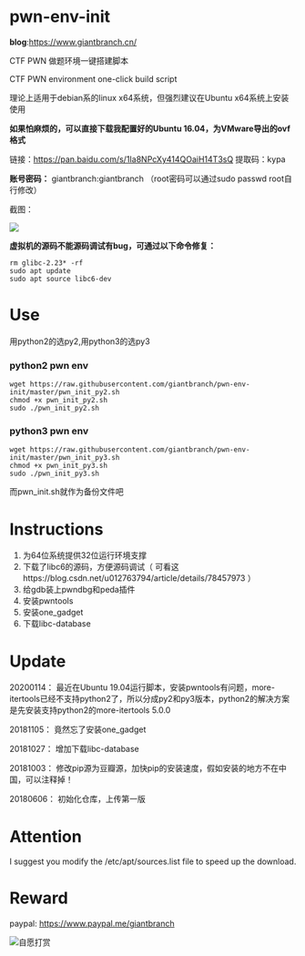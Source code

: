 # pwn-env-init

**blog**:https://www.giantbranch.cn/

CTF PWN 做题环境一键搭建脚本

CTF PWN environment one-click build script

理论上适用于debian系的linux x64系统，但强烈建议在Ubuntu x64系统上安装使用

**如果怕麻烦的，可以直接下载我配置好的Ubuntu 16.04，为VMware导出的ovf格式**

链接：https://pan.baidu.com/s/1Ia8NPcXy414QOaiH14T3sQ 
提取码：kypa 

**账号密码：** giantbranch:giantbranch
（root密码可以通过sudo passwd root自行修改）

截图：

![](https://raw.githubusercontent.com/giantbranch/pwn-env-init/master/img/png.png)

**虚拟机的源码不能源码调试有bug，可通过以下命令修复：**

```
rm glibc-2.23* -rf
sudo apt update
sudo apt source libc6-dev
```

# Use

用python2的选py2,用python3的选py3

### python2 pwn env

```
wget https://raw.githubusercontent.com/giantbranch/pwn-env-init/master/pwn_init_py2.sh
chmod +x pwn_init_py2.sh
sudo ./pwn_init_py2.sh
```
### python3 pwn env
```
wget https://raw.githubusercontent.com/giantbranch/pwn-env-init/master/pwn_init_py3.sh
chmod +x pwn_init_py3.sh
sudo ./pwn_init_py3.sh
```
而pwn_init.sh就作为备份文件吧

# Instructions

1. 为64位系统提供32位运行环境支撑
2. 下载了libc6的源码，方便源码调试（ 可看这https://blog.csdn.net/u012763794/article/details/78457973 ）
3. 给gdb装上pwndbg和peda插件
4. 安装pwntools
5. 安装one_gadget
6. 下载libc-database

# Update

20200114：   最近在Ubuntu 19.04运行脚本，安装pwntools有问题，more-itertools已经不支持python2了，所以分成py2和py3版本，python2的解决方案是先安装支持python2的more-itertools 5.0.0

20181105：   竟然忘了安装one_gadget

20181027：   增加下载libc-database

20181003：   修改pip源为豆瓣源，加快pip的安装速度，假如安装的地方不在中国，可以注释掉！

20180606：   初始化仓库，上传第一版

# Attention

I suggest you modify the /etc/apt/sources.list file to speed up the download.

# Reward

paypal: https://www.paypal.me/giantbranch

![自愿打赏][1]


[1]: http://pic.giantbranch.cn/pic/1551450728861.jpg

